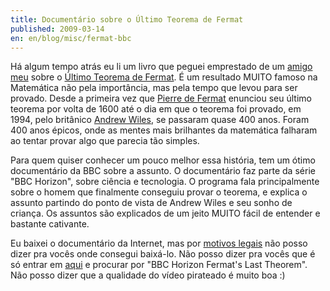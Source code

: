 ```yaml
---
title: Documentário sobre o Último Teorema de Fermat
published: 2009-03-14
en: en/blog/misc/fermat-bbc
---
```


Há algum tempo atrás eu li um livro que peguei emprestado de um [amigo meu][1] sobre o [Último Teorema de Fermat][2].
É um resultado MUITO famoso na Matemática não pela importância, mas pela tempo que levou para ser provado.
Desde a primeira vez que [Pierre de Fermat][3] enunciou seu último teorema por volta de 1600 até o dia em que o teorema foi provado, em 1994, pelo britânico [Andrew Wiles][4], se passaram quase 400 anos.
Foram 400 anos épicos, onde as mentes mais brilhantes da matemática falharam ao tentar provar algo que parecia tão simples.

[1]: <http://danielrs.wordpress.com> 'danielrs blog'
[2]: <http://pt.wikipedia.org/wiki/%C3%9Altimo_Teorema_de_Fermat>
[3]: <http://pt.wikipedia.org/wiki/Pierre_de_fermat>
[4]: <http://pt.wikipedia.org/wiki/Andrew_Wiles>

<!--more-->

Para quem quiser conhecer um pouco melhor essa história, tem um ótimo documentário da BBC sobre a assunto.
O documentário faz parte da série "BBC Horizon", sobre ciência e tecnologia.
O programa fala principalmente sobre o homem que finalmente conseguiu provar o teorema, e explica o assunto partindo do ponto de vista de Andrew Wiles e seu sonho de criança.
Os assuntos são explicados de um jeito MUITO fácil de entender e bastante cativante.

Eu baixei o documentário da Internet, mas por [motivos legais][5] não posso dizer pra vocês onde consegui baixá-lo.
Não posso dizer pra vocês que é só entrar em [aqui][6] e procurar por "BBC Horizon Fermat's Last Theorem".
Não posso dizer que a qualidade do vídeo pirateado é muito boa :)

[5]: <http://pt.wikipedia.org/wiki/Piratpartiet>
[6]: <http://torrentz.eu>
